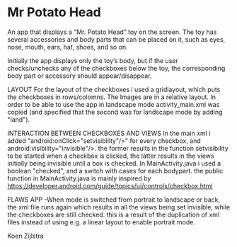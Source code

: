 # Mr Potato Head

An app that displays a “Mr. Potato Head” toy on the screen. 
The toy has several accessories and body parts that can be placed on it, such as eyes, nose, mouth, ears, hat, shoes, and so on.

Initially the app displays only the toy’s body, but if the user checks/unchecks any of the checkboxes below the toy, 
the corresponding body part or accessory should appear/disappear.

LAYOUT
For the layout of the checkboxes i used a gridlayout, which puts the checkboxes in rows/colomns. The Images are in a relative layout.
In order to be able to use the app in landscape mode activity_main.xml was copied 
(and specified that the second was for landscape mode by adding "land"). 

INTERACTION BETWEEN CHECKBOXES AND VIEWS
In the main xml i added "android:onClick="setvisibility"/>" for every checkbox, and android:visibility="invisible"/>. the former results in
the function setvisibility to be started when a checkbox is clicked, the latter results in the views initially being invisible until a box is
checked. In MainActivity.java i used a boolean "checked", and a switch with cases for each bodypart. the public function in MainActivity.java
is mainly inspired by https://developer.android.com/guide/topics/ui/controls/checkbox.html

FLAWS APP
-When mode is switched from portrait to landscape or back, the xml file runs again which results in all the views being set invisible, 
while the checkboxes are still checked. this is a result of the duplication of xml files instead of using e.g. a linear layout to enable 
portrait mode.

Koen Zijlstra

